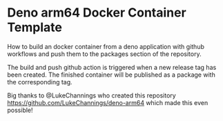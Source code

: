 # Deno arm64 Docker Container Template
How to build an docker container from a deno application with github workflows and push them to the packages section of the repository.

The build and push github action is triggered when a new release tag has been created. The finished container will be published as a package with the corresponding tag.

Big thanks to @LukeChannings who created this repository https://github.com/LukeChannings/deno-arm64 which made this even possible!